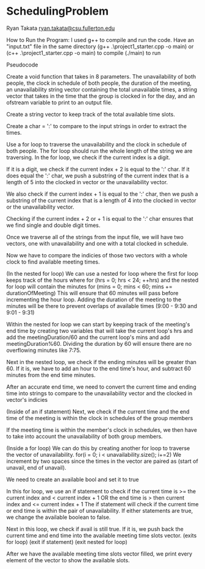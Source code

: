 # SchedulingProblem

Ryan Takata
ryan.takata@csu.fullerton.edu

How to Run the Program:
I used g++ to compile and run the code.
Have an "input.txt" file in the same directory
(g++ .\project1_starter.cpp -o main) or (c++ .\project1_starter.cpp -o main) to compile
(./main) to run


Pseudocode

Create a void function that takes in 8 parameters. The unavailability of both people,
the clock in schedule of both people, the duration of the meeting, an unavailability string vector
containing the total unavailable times, a string vector that takes in the time that the 
group is clocked in for the day, and an ofstream variable to print to an output file.

Create a string vector to keep track of the total available time slots.

Create a char = ':' to compare to the input strings in order to extract the times.

Use a for loop to traverse the unavailability and the clock in schedule of both people.
The for loop should run the whole length of the string we are traversing.
In the for loop, we check if the current index is a digit.

If it is a digit, we check if the current index + 2 is equal to the ':' char.
If it does equal the ':' char, we push a substring of the current index that is a length of 5
into the clocked in vector or the unavailability vector.

We also check if the current index + 1 is equal to the ':' char, then we push a substring of the current index that
is a length of 4 into the clocked in vector or the unavailability vector.

Checking if the current index + 2 or + 1 is equal to the ':' char ensures that we
find single and double digit times.

Once we traverse all of the strings from the input file, we will have two vectors, one with unavailability and one with
a total clocked in schedule. 

Now we have to compare the indicies of those two vectors with a whole clock to find available meeting times.

(In the nested for loop)
We can use a nested for loop where the first for loop keeps track of the hours where
for (hrs = 0; hrs < 24; ++hrs) 
and the nested for loop will contain the minutes
for (mins = 0; mins < 60; mins += durationOfMeeting)
This will ensure that 60 minutes will pass before incrementing the hour loop.
Adding the duration of the meeting to the minutes will be there to prevent overlaps
of available times (9:00 - 9:30 and 9:01 - 9:31)

Within the nested for loop we can start by keeping track of the meeting's end time by creating 
two variables that will take the current loop's hrs and add the meetingDuration/60 and the current loop's
mins and add meetingDuration%60. Dividing the duration by 60 will ensure there are no overflowing minutes
like 7:75.

Next in the nested loop, we check if the ending minutes will be greater than 60. If it is, 
we have to add an hour to the end time's hour, and subtract 60 minutes from the end time minutes.

After an accurate end time, we need to convert the current time and ending time into strings to compare 
to the unavailability vector and the clocked in vector's indicies

(Inside of an if statement)
Next, we check if the current time and the end time of the meeting is within the
clock in schedules of the group members

If the meeting time is within the member's clock in schedules, we then have to take into account the
unavailability of both group members.

(Inside a for loop)
We can do this by creating another for loop to traverse the vector of unavailability. 
for(i = 0; i < unavailability.size(); i+=2)
We increment by two spaces since the times in the vector are paired as (start of unavail, end of unavail).

We need to create an available bool and set it to true

In this for loop, we use an if statement to check if the current time is >= the current index and < current index + 1
OR
the end time is > then current index and <= current index + 1
The if statement will check if the current time or end time is within the pair of unavailability.
If either statements are true, we change the available boolean to false.

Next in this loop, we check if avail is still true.
If it is, we push back the current time and end time into the available meeting time slots vector.
(exits for loop)
(exit if statement)
(exit nested for loop)

After we have the available meeting time slots vector filled, we print every element of the vector
to show the available slots.